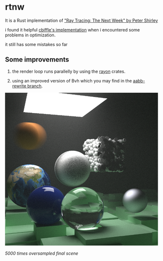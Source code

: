 # rtnw

It is a Rust implementation of ["Ray Tracing: The Next Week" by Peter Shirley](https://raytracing.github.io/books/RayTracingTheNextWeek.html)

i found it helpful [cbiffle's implementation](https://github.com/cbiffle/rtiow-rust) when i encountered some problems in optimization.

it still has some mistakes so far

## Some improvements

1. the render loop runs parallelly by using the [rayon](https://crates.io/crates/rayon) crates.

2. using an improved version of Bvh which you may find in the [aabb-rewrite branch](https://github.com/RayTracing/raytracing.github.io/tree/aabb-rewrite).

![](./final_scene.png)

*5000 times oversampled final scene*
